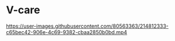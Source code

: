 # V-care

https://user-images.githubusercontent.com/80563363/214812333-c65bec42-906e-4c69-9382-cbaa2850b0bd.mp4
